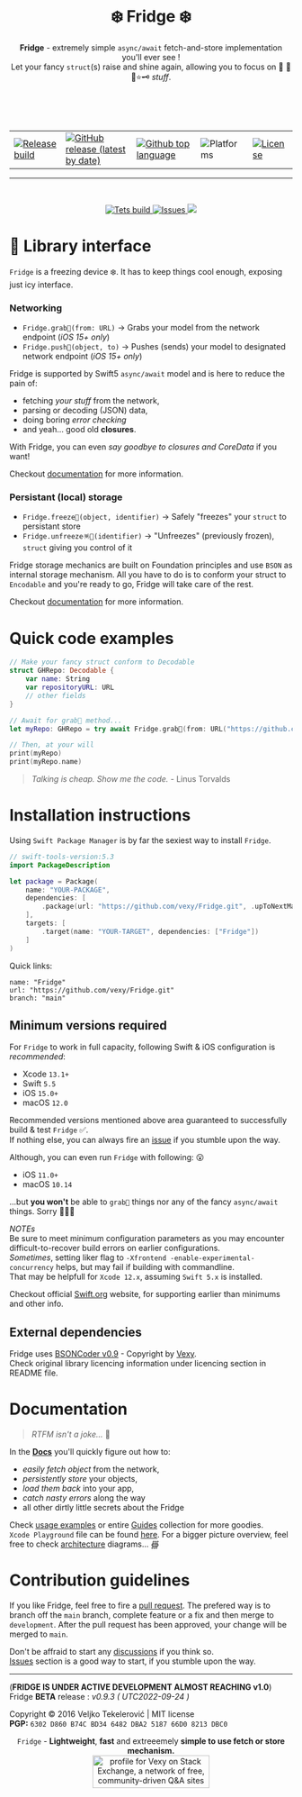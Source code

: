 <h1 align="center">
❄️ Fridge ❄️
</h1>

<p align="center">
  <b>Fridge</b> - extremely simple <code>async/await</code> fetch-and-store implementation you'll ever see !<br>
  Let your fancy <code>struct</code>(s) raise and shine again, allowing you to focus on 💬 🥊🤖⭐️🗝 <i>stuff</i>.<br><br>
</p>
<br><br>

<table style="width:100%">
  <!-- <tr>
    <th># HEADERS HIDDEN #</th>
  </tr> -->
  <tr style="outline: thin; vertical-align: middle">
    <td>
        <a href=https://github.com/vexy/Fridge/actions/workflows/release_workflow.yml">
            <img alt="Release build" src="https://github.com/vexy/Fridge/actions/workflows/release_workflow.yml/badge.svg">
        </a>
    </td>
    <td>
        <a href="https://github.com/vexy/Fridge/releases">
            <img alt="GitHub release (latest by date)" src="https://img.shields.io/github/v/release/vexy/Fridge?color=green&display_name=release&label=Latest%20release">
        </a>
    </td>
    <td><a href="https://github.com/vexy/Fridge/search?l=swift"><img alt="Github top language" src="https://img.shields.io/github/languages/top/vexy/Fridge"></a></td>
    <td><img alt="Platforms" src="https://img.shields.io/badge/Platform-iOS%2C%20macOS%2C%20tvOS%2C%20watchOS-blue"></td>
    <td><a href="https://github.com/vexy/Fridge/blob/master/LICENSE"><img alt="License" src="https://img.shields.io/github/license/vexy/Fridge"></a></td>
  </tr>
</table>
</p>

---

<br>
<p align="center">
  <a href="https://github.com/vexy/Fridge/actions/workflows/tests_workflow.yml">
    <img alt="Tets build" src="https://github.com/vexy/Fridge/actions/workflows/tests_workflow.yml/badge.svg">
  </a>
  <a href="https://github.com/vexy/Fridge/issues">
    <img alt="Issues" src="https://img.shields.io/github/issues/vexy/fridge">
  </a>
  <img src="https://img.shields.io/github/languages/code-size/vexy/fridge?color=g">
</p>

# 💠 Library interface
`Fridge` is a freezing device ❄️. It has to keep things cool enough, exposing just icy interface.

### Networking
  - `Fridge.grab🔮(from: URL)` -> Grabs your model from the network endpoint (_iOS 15+ only_)
  - `Fridge.push📡(object, to)` -> Pushes (sends) your model to designated network endpoint (_iOS 15+ only_)
  
Fridge is supported by Swift5 `async/await` model and is here to reduce the pain of:
  - fetching _your stuff_ from the network,
  - parsing or decoding (JSON) data,
  - doing boring _error checking_
  - and yeah... good old **closures**.

With Fridge, you can even _say goodbye to closures and CoreData_ if you want!  

Checkout [documentation](Guides/Usage.md) for more information.    

### Persistant (local) storage
  - `Fridge.freeze🧊(object, identifier)` -> Safely "freezes" your `struct` to persistant store
  - `Fridge.unfreeze🪅🎉(identifier)` -> "Unfreezes" (previously frozen), `struct` giving you control of it

Fridge storage mechanics are built on Foundation principles and use `BSON` as internal storage mechanism. All you have to do is to conform your struct to `Encodable` and you're ready to go, Fridge will take care of the rest.  
  
Checkout [documentation](Guides/Usage.md) for more information.  

# Quick code examples
```Swift
// Make your fancy struct conform to Decodable
struct GHRepo: Decodable {
    var name: String
    var repositoryURL: URL
    // other fields
}

// Await for grab🔮 method...
let myRepo: GHRepo = try await Fridge.grab🔮(from: URL("https://github.com/vexy/")!)

// Then, at your will
print(myRepo)
print(myRepo.name)
```  

> _Talking is cheap. Show me the code._ - Linus Torvalds

# Installation instructions
Using `Swift Package Manager` is by far the sexiest way to install `Fridge`.

```Swift
// swift-tools-version:5.3
import PackageDescription

let package = Package(
    name: "YOUR-PACKAGE",
    dependencies: [
        .package(url: "https://github.com/vexy/Fridge.git", .upToNextMajor(from: "0.9"))
    ],
    targets: [
        .target(name: "YOUR-TARGET", dependencies: ["Fridge"])
    ]
)
```
  
Quick links:
```
name: "Fridge"
url: "https://github.com/vexy/Fridge.git"
branch: "main"
```

## Minimum versions required
For `Fridge` to work in full capacity, following Swift & iOS configuration is _recommended_:
  - Xcode `13.1+`
  - Swift `5.5`
  - iOS `15.0+`
  - macOS `12.0`
  
Recommended versions mentioned above area guaranteed to successfully build & test `Fridge` ✅.  
If nothing else, you can always fire an [issue](https://github.com/vexy/Fridge/issues) if you stumble upon the way.
  
Although, you can even run `Fridge` with following: 😮 
  - iOS `11.0+`
  - macOS `10.14`
  
...but **you won't** be able to `grab🔮` things nor any of the fancy `async/await` things. Sorry 🤷🏻‍♂️

*NOTEs*  
Be sure to meet minimum configuration parameters as you may encounter difficult-to-recover build errors on earlier configurations.  
_Sometimes_, setting liker flag to `-Xfrontend -enable-experimental-concurrency` helps, but may fail if building with commandline.  
That may be helpfull for `Xcode 12.x`, assuming `Swift 5.x` is installed.  

Checkout official [Swift.org](https://www.swift.org/) website, for supporting earlier than minimums and other info.

## External dependencies
Fridge uses [BSONCoder v0.9](https://github.com/vexy/bsoncoder) - Copyright by [Vexy](https://github.com/vexy).  
Check original library licencing information under licencing section in README file.

# Documentation
> _RTFM isn't a joke..._ 🥴 
    
In the **[Docs](Guides/Usage.md)** you'll quickly figure out how to:
  - *easily fetch object* from the network,
  - *persistently store* your objects,
  - *load them back* into your app,
  - *catch nasty errors* along the way
  - all other dirtly little secrets about the Fridge
  
Check [usage examples](Guides/Examples) or entire [Guides](Guides/) collection for more goodies.  
`Xcode Playground` file can be found [here](Guides/Examples/Fridge-basics.playground).
For a bigger picture overview, feel free to check [architecture](Guides/Fridge.diagram.md) diagrams... ∰      


# Contribution guidelines
If you like Fridge, feel free to fire a [pull request](https://github.com/vexy/Fridge/pulls).
The prefered way is to branch off the `main` branch, complete feature or a fix and then merge to `development`. After the pull request has been approved, your change will be merged to `main`.  

Don't be affraid to start any [discussions](https://github.com/vexy/Fridge/discussions) if you think so.  
[Issues](https://github.com/vexy/Fridge/issues) section is a good way to start, if you stumble upon the way.  

---   
(**FRIDGE IS UNDER ACTIVE DEVELOPMENT ALMOST REACHING v1.0**)  
Fridge **BETA** release : *v0.9.3 ( UTC2022-09-24 )*

Copyright © 2016 Veljko Tekelerović | MIT license  
**PGP:** `6302 D860 B74C BD34 6482 DBA2 5187 66D0 8213 DBC0`


<p align="center">
    <code>Fridge</code> - <b>Lightweight</b>, <b>fast</b> and extreeemely <b>simple to use fetch or store mechanism.</b><br>
    <a href="https://stackexchange.com/users/215166"><img src="https://stackexchange.com/users/flair/215166.png?theme=clean" width="208" height="58" alt="profile for Vexy on Stack Exchange, a network of free, community-driven Q&amp;A sites" title="profile for Vexy on Stack Exchange, a network of free, community-driven Q&amp;A sites">
    </a>
</p>
